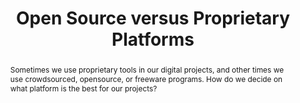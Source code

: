 ---
layout: sublesson
structurehead: sustainability
title: "Open Source versus Proprietary Platforms"
group: projectmanagement
abstract: "Sometimes we use proprietary tools in our digital projects, and other times we use crowdsourced, opensource, or freeware programs. How do we decide on what platform is the best for our projects?"
lessonnumber: 1
lessonprint: 2
permalink: / lessons/projectmanagement/sustainability/2
---
